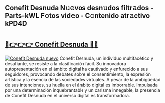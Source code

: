 ## Conefit Desnuda N𝚞𝚎vos desn𝚞dos filtr𝚊dos - Parts-kWL F𝚘tos vid𝚎o - C𝚘ntenido atr𝚊ctivo kPD4D

# <h2><a href="http://mbd4zl.tromn.icu/?c=Conefit+Desnuda">🔗👉👉👉 Conefit Desnuda 🔗🔗</a></h2>

[![Conefit Desnuda nuevo](https://i.imgur.com/pEAQMta.gif)](http://mbd4zl.tromn.icu/?c=Conefit+Desnuda)
Conefit Desnuda, un individuo multifacético y desafiante, se resiste a la clasificación fácil. Su innovadora autopresentación en el ámbito digital ha cautivado y enfurecido a sus seguidores, provocando debates sobre el consentimiento, la expresión artística y la esencia de las sociedades virtuales. A pesar de la ambigüedad de sus intenciones, su huella en el ámbito digital es imborrable. Impulsada por una determinación inquebrantable y un carisma innegable, la presencia de Conefit Desnuda en el universo digital es transformadora.
